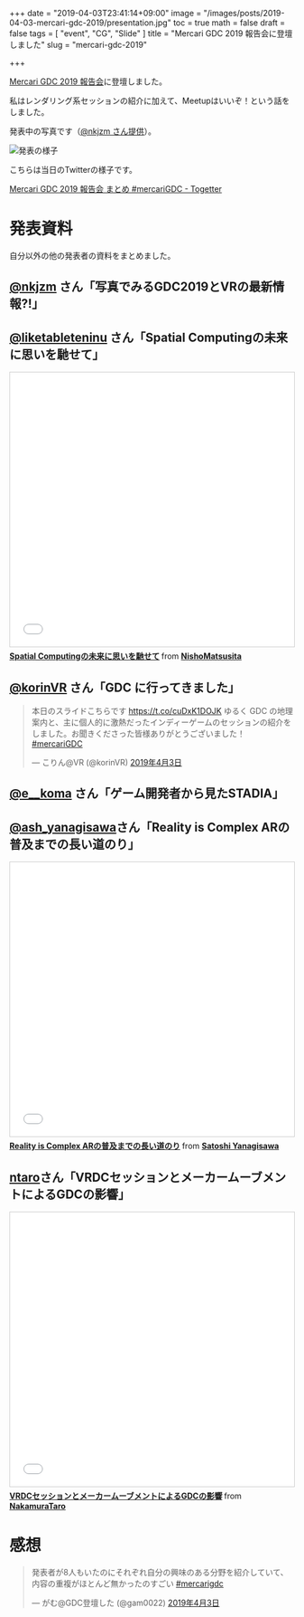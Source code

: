 +++
date = "2019-04-03T23:41:14+09:00"
image = "/images/posts/2019-04-03-mercari-gdc-2019/presentation.jpg"
toc = true
math = false
draft = false
tags = [
"event", "CG", "Slide"
]
title = "Mercari GDC 2019 報告会に登壇しました"
slug = "mercari-gdc-2019"

+++

[Mercari GDC 2019 報告会](https://mercaridev.connpass.com/event/123663/)に登壇しました。

私はレンダリング系セッションの紹介に加えて、Meetupはいいぞ！という話をしました。

<script async class="speakerdeck-embed" data-id="43f1a13c03944d5e8f36bf6b649566a5" data-ratio="1.77777777777778" src="//speakerdeck.com/assets/embed.js"></script>

<!--more-->

発表中の写真です（[@nkjzm さん提供](https://twitter.com/nkjzm/status/1113404837146685440)）。

![発表の様子](/images/posts/2019-04-03-mercari-gdc-2019/presentation.jpg)

こちらは当日のTwitterの様子です。

[Mercari GDC 2019 報告会 まとめ #mercariGDC - Togetter](https://togetter.com/li/1334523)

# 発表資料

自分以外の他の発表者の資料をまとめました。

## [@nkjzm](https://twitter.com/nkjzm) さん「写真でみるGDC2019とVRの最新情報?!」

<script async class="speakerdeck-embed" data-id="4cb12085fae64a1b8261c5efd1ac1391" data-ratio="1.77777777777778" src="//speakerdeck.com/assets/embed.js"></script>

## [@liketableteninu](https://twitter.com/liketableteninu) さん「Spatial Computingの未来に思いを馳せて」

<iframe src="//www.slideshare.net/slideshow/embed_code/key/3BQHozzVZ0MGbv" width="595" height="485" frameborder="0" marginwidth="0" marginheight="0" scrolling="no" style="border:1px solid #CCC; border-width:1px; margin-bottom:5px; max-width: 100%;" allowfullscreen> </iframe> <div style="margin-bottom:5px"> <strong> <a href="//www.slideshare.net/NishoMatsusita/spatial-computing" title="Spatial Computingの未来に思いを馳せて" target="_blank">Spatial Computingの未来に思いを馳せて</a> </strong> from <strong><a href="https://www.slideshare.net/NishoMatsusita" target="_blank">NishoMatsusita</a></strong> </div>

## [@korinVR](https://twitter.com/korinVR) さん「GDC に行ってきました」

<blockquote class="twitter-tweet" data-lang="ja"><p lang="ja" dir="ltr">本日のスライドこちらです <a href="https://t.co/cuDxK1DOJK">https://t.co/cuDxK1DOJK</a> ゆるく GDC の地理案内と、主に個人的に激熱だったインディーゲームのセッションの紹介をしました。お聞きくださった皆様ありがとうございました！ <a href="https://twitter.com/hashtag/mercariGDC?src=hash&amp;ref_src=twsrc%5Etfw">#mercariGDC</a></p>&mdash; こりん@VR (@korinVR) <a href="https://twitter.com/korinVR/status/1113447575971975169?ref_src=twsrc%5Etfw">2019年4月3日</a></blockquote>
<script async src="https://platform.twitter.com/widgets.js" charset="utf-8"></script>

## [@e__koma](https://twitter.com/e__koma) さん「ゲーム開発者から見たSTADIA」

<script async class="speakerdeck-embed" data-id="d307d0b7b9ac41d5b86055ca6e7ed1f7" data-ratio="1.77777777777778" src="//speakerdeck.com/assets/embed.js"></script>

## [@ash_yanagisawa](https://twitter.com/ash_yanagisawa)さん「Reality is Complex ARの普及までの長い道のり」

<iframe src="//www.slideshare.net/slideshow/embed_code/key/Nm9XqHno5uAiXO" width="595" height="485" frameborder="0" marginwidth="0" marginheight="0" scrolling="no" style="border:1px solid #CCC; border-width:1px; margin-bottom:5px; max-width: 100%;" allowfullscreen> </iframe> <div style="margin-bottom:5px"> <strong> <a href="//www.slideshare.net/SatoshiYanagisawa1/reality-is-complex-ar-139467876" title="Reality is Complex ARの普及までの長い道のり" target="_blank">Reality is Complex ARの普及までの長い道のり</a> </strong> from <strong><a href="//www.slideshare.net/SatoshiYanagisawa1" target="_blank">Satoshi Yanagisawa</a></strong> </div>

## [ntaro](https://connpass.com/user/ntaro/)さん「VRDCセッションとメーカームーブメントによるGDCの影響」

<iframe src="//www.slideshare.net/slideshow/embed_code/key/bQiL0FWNbtFTYa" width="595" height="485" frameborder="0" marginwidth="0" marginheight="0" scrolling="no" style="border:1px solid #CCC; border-width:1px; margin-bottom:5px; max-width: 100%;" allowfullscreen> </iframe> <div style="margin-bottom:5px"> <strong> <a href="//www.slideshare.net/NakamuraTaro/vrdcgdc" title="VRDCセッションとメーカームーブメントによるGDCの影響" target="_blank">VRDCセッションとメーカームーブメントによるGDCの影響</a> </strong> from <strong><a href="https://www.slideshare.net/NakamuraTaro" target="_blank">NakamuraTaro</a></strong> </div>

# 感想

<blockquote class="twitter-tweet" data-lang="ja"><p lang="ja" dir="ltr">発表者が8人もいたのにそれぞれ自分の興味のある分野を紹介していて、<br>内容の重複がほとんど無かったのすごい  <a href="https://twitter.com/hashtag/mercarigdc?src=hash&amp;ref_src=twsrc%5Etfw">#mercarigdc</a></p>&mdash; がむ@GDC登壇した (@gam0022) <a href="https://twitter.com/gam0022/status/1113439372072738826?ref_src=twsrc%5Etfw">2019年4月3日</a></blockquote>
<script async src="https://platform.twitter.com/widgets.js" charset="utf-8"></script>
